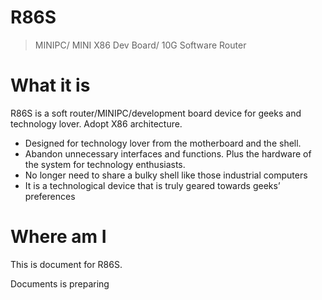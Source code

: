 # R86S

> MINIPC/ MINI X86 Dev Board/ 10G Software Router

# What it is

R86S is a soft router/MINIPC/development board device for geeks and technology lover. Adopt X86 architecture.

- Designed for technology lover from the motherboard and the shell.
- Abandon unnecessary interfaces and functions. Plus the hardware of the system for technology enthusiasts.
- No longer need to share a bulky shell like those industrial computers
- It is a technological device that is truly geared towards geeks’ preferences

# Where am I

This is document for R86S.

Documents is preparing

